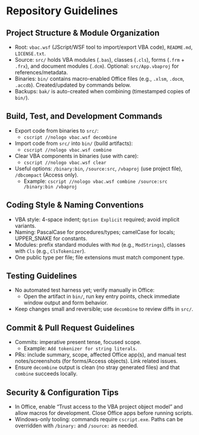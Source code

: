 # Repository Guidelines

## Project Structure & Module Organization
- Root: `vbac.wsf` (JScript/WSF tool to import/export VBA code), `README.md`, `LICENSE.txt`.
- Source: `src/` holds VBA modules (`.bas`), classes (`.cls`), forms (`.frm` + `.frx`), and document modules (`.dcm`). Optional: `src/App.vbaproj` for references/metadata.
- Binaries: `bin/` contains macro-enabled Office files (e.g., `.xlsm`, `.docm`, `.accdb`). Created/updated by commands below.
- Backups: `bak/` is auto-created when combining (timestamped copies of `bin/`).

## Build, Test, and Development Commands
- Export code from binaries to `src/`:
  - `cscript //nologo vbac.wsf decombine`
- Import code from `src/` into `bin/` (build artifacts):
  - `cscript //nologo vbac.wsf combine`
- Clear VBA components in binaries (use with care):
  - `cscript //nologo vbac.wsf clear`
- Useful options: `/binary:bin`, `/source:src`, `/vbaproj` (use project file), `/dbcompact` (Access only).
  - Example: `cscript //nologo vbac.wsf combine /source:src /binary:bin /vbaproj`

## Coding Style & Naming Conventions
- VBA style: 4-space indent; `Option Explicit` required; avoid implicit variants.
- Naming: PascalCase for procedures/types; camelCase for locals; UPPER_SNAKE for constants.
- Modules: prefix standard modules with `Mod` (e.g., `ModStrings`), classes with `Cls` (e.g., `ClsTokenizer`).
- One public type per file; file extensions must match component type.

## Testing Guidelines
- No automated test harness yet; verify manually in Office:
  - Open the artifact in `bin/`, run key entry points, check immediate window output and form behavior.
- Keep changes small and reversible; use `decombine` to review diffs in `src/`.

## Commit & Pull Request Guidelines
- Commits: imperative present tense, focused scope.
  - Example: `Add tokenizer for string literals`.
- PRs: include summary, scope, affected Office app(s), and manual test notes/screenshots (for forms/Access objects). Link related issues.
- Ensure `decombine` output is clean (no stray generated files) and that `combine` succeeds locally.

## Security & Configuration Tips
- In Office, enable “Trust access to the VBA project object model” and allow macros for development. Close Office apps before running scripts.
- Windows-only tooling: commands require `cscript.exe`. Paths can be overridden with `/binary:` and `/source:` as needed.

